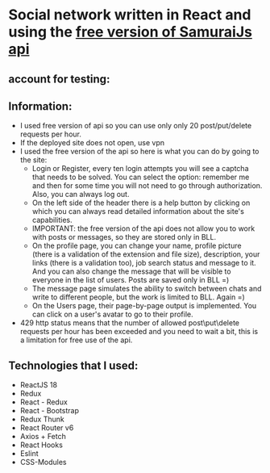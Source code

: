 # Social network written in React and using the [free version of SamuraiJs api](https://social-network.samuraijs.com/docs)

## account for testing:

## Information:
* I used free version of api so you can use only only 20 post/put/delete requests per hour.
* If the deployed site does not open, use vpn
* I used the free version of the api so here is what you can do by going to the site:
  * Login or Register, every ten login attempts you will see a captcha that needs to be solved. You can select the option: remember me and then for some time you will not need to go through authorization. Also, you can always log out.
  * On the left side of the header there is a help button by clicking on which you can always read detailed information about the site's capabilities.
  * IMPORTANT: the free version of the api does not allow you to work with posts or messages, so they are stored only in BLL.
  * On the profile page, you can change your name, profile picture (there is a validation of the extension and file size), description, your links (there is a validation too),  job search status and message to it. And you can also change the message that will be visible to everyone in the list of users. Posts are saved only in BLL =)
  * The message page simulates the ability to switch between chats and write to different people, but the work is limited to BLL. Again =)
  * On the Users page, their page-by-page output is implemented. You can click on a user's avatar to go to their profile.
* 429 http status means that the number of allowed post\put\delete requests per hour has been exceeded and you need to wait a bit, this is a limitation for free use of the api.

## Technologies that I used:

* ReactJS 18
* Redux
* React - Redux 
* React - Bootstrap
* Redux Thunk
* React Router v6
* Axios + Fetch
* React Hooks
* Eslint
* CSS-Modules 
